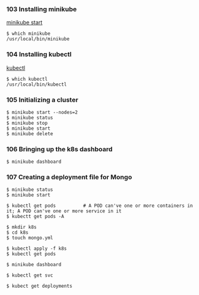 ### 103 Installing minikube

[minikube start](https://minikube.sigs.k8s.io/docs/start/)

```
$ which minikube
/usr/local/bin/minikube
```
### 104 Installing kubectl

[kubectl](https://kubernetes.io/docs/tasks/tools/)

```
$ which kubectl
/usr/local/bin/kubectl

```

### 105 Initializing a cluster

```
$ minikube start --nodes=2
$ minikube status
$ minikube stop
$ minikube start
$ minikube delete
```

### 106 Bringing up the k8s dashboard

```
$ minikube dashboard
```

### 107 Creating a deployment file for Mongo

```
$ minikube status
$ minikube start
```

```
$ kubectl get pods          # A POD can've one or more containers in it; A POD can've one or more service in it
$ kubectt get pods -A
```

```
$ mkdir k8s
$ cd k8s
$ touch mongo.yml

$ kubectl apply -f k8s
$ kubectl get pods

$ minikube dashboard

$ kubectl get svc

$ kubect get deployments
```
